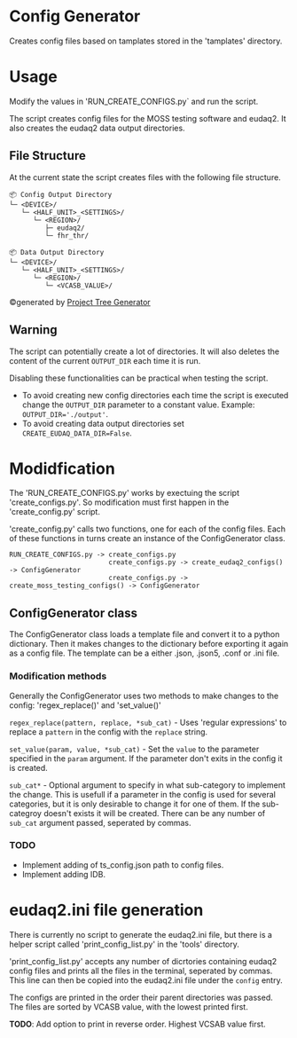 # Config Generator
Creates config files based on tamplates stored in the 'tamplates' directory. 

# Usage
Modify the values in 'RUN_CREATE_CONFIGS.py` and run the script.

The script creates config files for the MOSS testing software and eudaq2. It also creates the eudaq2 data output directories.

## File Structure
At the current state the script creates files with the following file structure.

```
📦 Config Output Directory
└─ <DEVICE>/
   └─ <HALF_UNIT>_<SETTINGS>/
      └─ <REGION>/
         ├─ eudaq2/
         └─ fhr_thr/

📦 Data Output Directory
└─ <DEVICE>/
   └─ <HALF_UNIT>_<SETTINGS>/
      └─ <REGION>/
         └─ <VCASB_VALUE>/
```
©generated by [Project Tree Generator](https://woochanleee.github.io/project-tree-generator)

## Warning
The script can potentially create a lot of directories. It will also deletes the content of the current `OUTPUT_DIR` each time it is run.

Disabling these functionalities can be practical when testing the script.

* To avoid creating new config directories each time the script is executed change the `OUTPUT_DIR` parameter to a constant value. Example: `OUTPUT_DIR='./output'`. 
* To avoid creating data output directories set `CREATE_EUDAQ_DATA_DIR=False`.

# Modidfication
The 'RUN_CREATE_CONFIGS.py' works by exectuing the script 'create_configs.py'. So modification must first happen in the 'create_config.py' script.

'create_config.py' calls two functions, one for each of the config files. Each of these functions in turns create an instance of the ConfigGenerator class.

```
RUN_CREATE_CONFIGS.py -> create_configs.py
                         create_configs.py -> create_eudaq2_configs() -> ConfigGenerator
                         create_configs.py -> create_moss_testing_configs() -> ConfigGenerator
```

## ConfigGenerator class
The ConfigGenerator class loads a template file and convert it to a python dictionary. Then it makes changes to the dictionary before exporting it again as a config file. The template can be a either .json, .json5, .conf or .ini file. 

### Modification methods
Generally the ConfigGenerator uses two methods to make changes to the config: 'regex_replace()' and 'set_value()'

`regex_replace(pattern, replace, *sub_cat)` - Uses 'regular expressions' to replace a `pattern` in the config with the `replace` string.

`set_value(param, value, *sub_cat)` - Set the `value` to the parameter specified in the `param` argument. If the parameter don't exits in the config it is created.

`sub_cat*` - Optional argument to specify in what sub-category to implement the change. This is usefull if a parameter in the config is used for several categories, but it is only desirable to change it for one of them. If the sub-categroy doesn't exists it will be created. There can be any number of `sub_cat` argument passed, seperated by commas. 

### TODO
* Implement adding of ts_config.json path to config files.
* Implement adding IDB.

# eudaq2.ini file generation
There is currently no script to generate the eudaq2.ini file, but there is a helper script called 'print_config_list.py' in the 'tools' directory.

'print_config_list.py' accepts any number of dicrtories containing eudaq2 config files and prints all the files in the terminal, seperated by commas. This line can then be copied into the eudaq2.ini file under the `config` entry.

The configs are printed in the order their parent directories was passed. The files are sorted by VCASB value, with the lowest printed first. 

**TODO**: Add option to print in reverse order. Highest VCSAB value first. 

